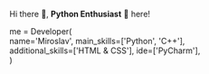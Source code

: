 

Hi there 👋, **Python Enthusiast** 🐍 here!  

me = Developer(  
    name='Miroslav', main_skills=['Python', 'C++'],  
    additional_skills=['HTML & CSS'], ide=['PyCharm'],  
)
